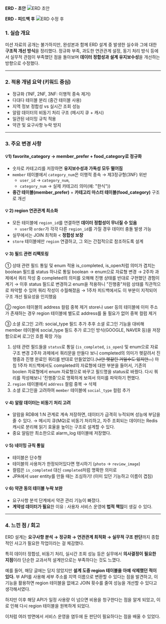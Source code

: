 <p><strong>ERD - 초안</strong>
<img alt="ERD 초안" src="https://velog.velcdn.com/images/rykjjang/post/9afd2261-8eba-4284-aef9-fe3cc7c21694/image.png" /></p>
<p><strong>ERD - 피드백 후</strong>
<img alt="ERD 수정 후" src="https://velog.velcdn.com/images/rykjjang/post/6c44d544-199b-48af-9644-2d257dc9c4cf/image.png" /></p>
<h3 id="1-실습-개요">1. 실습 개요</h3>
<p>미션 자료의 공개는 불가하지만, 완성본과 함께 ERD 설계 중 발생한 실수와 그에 대한 <strong>구조적 개선 방식</strong>을 정리했다.
정규화 부족, 과도한 연관관계 설정, 동기 처리 방식 등에서 실무적 관점이 부족했던 점을 돌아보며 <strong>데이터 정합성과 설계 유지보수성</strong>을 개선하는 방향으로 수정했다.</p>
<hr />
<h3 id="2-적용-개념-요약-키워드-중심">2. 적용 개념 요약 (키워드 중심)</h3>
<ul>
<li>정규화 (1NF, 2NF, 3NF: 이행적 종속 제거)</li>
<li>다대다 테이블 분리 (중간 테이블 사용)</li>
<li>지역 정보 정합성 vs 실시간 조회 성능</li>
<li>알람 데이터의 비동기 처리 구조 (메시지 큐 + 캐시)</li>
<li>일관된 네이밍 규칙 적용</li>
<li>약관 및 요구사항 누락 방지</li>
</ul>
<hr />
<h3 id="3-주요-변경-사항">3. 주요 변경 사항</h3>
<h4 id="💡1-favorite_category-→-member_prefer--food_category로-정규화">💡1) favorite_category → member_prefer + food_category로 정규화</h4>
<ul>
<li>숫자로 카테고리를 저장하면 <strong>유지보수성과 가독성 모두 떨어짐</strong>  </li>
<li><code>member</code> 테이블에서 <code>category_num</code>은 이행적 종속 → 제3정규형(3NF) 위반  <ul>
<li><code>user_id</code> → <code>category_num</code>, </li>
<li><code>category_num</code> → 실제 카테고리 의미(예: &quot;한식&quot;))</li>
</ul>
</li>
<li><strong>중간 테이블(member_prefer)</strong> + <strong>카테고리 마스터 테이블(food_category)</strong> 구조로 개선</li>
</ul>
<h4 id="💡-2-region-연관관계-최소화">💡 2) region 연관관계 최소화</h4>
<ul>
<li>모든 테이블에 <code>region_id</code>를 연결하면 <strong>데이터 정합성이 무너질 수 있음</strong> <ul>
<li><code>user</code>와 <code>order</code>가 각각 다른 <code>region_id</code>를 가질 경우 데이터 충돌 발생 가능</li>
</ul>
</li>
<li>실무에서는 JOIN 최적화 &lt; <strong>정합성 보장</strong></li>
<li><code>store</code> 테이블에만 <code>region</code> 연결하고, 그 외는 간접적으로 참조하도록 설계</li>
</ul>
<h4 id="💡-3-필드-관련-리팩토링">💡 3) 필드 관련 리팩토링</h4>
<p>① 상태 관련 필드 통일 및 enum 적용
is_completed, is_open처럼 의미가 겹치는 boolean 필드를 status 하나로 통일
boolean → enum으로 자료형 변경
→ 2주차 과제에서 쿼리 작성 중 completed의 의미를 오해해 진행 상태를 반대로 구현했던 경험이 계기
→ 이후 status 필드로 변경하고 enum을 적용하니 &quot;진행중&quot;처럼 상태를 직관적으로 파악할 수 있어 쿼리 작성이 수월해졌음
→ 1주차 피드백에서도 이 부분이 지적되어 구조 개선 필요성을 인지했음</p>
<p>② region 테이블의 address 컬럼 중복 제거
store나 user 등의 테이블에 이미 주소가 존재하는 경우
region 테이블에 별도로 address를 둘 필요가 없어 중복 컬럼 제거</p>
<p>③ 소셜 로그인 고려: social_type 필드 추가
추후 소셜 로그인 기능을 대비해 member 테이블에 social_type 필드 추가
로그인 방식(GOOGLE, NAVER 등)을 저장함으로써 로그인 흐름 확장 가능</p>
<ol>
<li>상태 관련 필드들을 <code>status</code>로 통일 (<code>is_completed</code>, <code>is_open</code>) 및 enum으로 자료구조 변경
2주차 과제에서  쿼리문을 만들다 보니 completed의 의미가 헷갈려서 진행중과 진행 완료인 쿼리를 반대로 만들었었다.(<del>나만 헷갈린 거일수도 있지만...</del>) 마침 1주차 피드백에서도 completed의 자료형에 대한 부분을 들어서, 기존의 boolen 자료형에서 enum 자료형으로 바꾸고 필드명을 status로 바꿨다. 다시 쿼리를 작성해보니 '진행중'으로 명확하게 보여서 의미를 파악하기 편했다.</li>
<li><code>region</code> 테이블에서 <code>address</code> 컬럼 중복 → 삭제</li>
<li>소셜 로그인을 고려하여 <code>member</code> 테이블에 <code>social_type</code> 컬럼 추가</li>
</ol>
<h4 id="💡-4-알람-데이터는-비동기-처리-고려">💡 4) 알람 데이터는 비동기 처리 고려</h4>
<ul>
<li>알람을 RDB에 1:N 관계로 계속 저장하면, 데이터가 급격히 누적되며 성능에 부담을 줄 수 있다.
→ 메시지 큐(MQ)로 비동기 처리하고, 자주 조회되는 데이터는 Redis 캐시로 분리해 읽기 효율을 높이는 구조로 설계할 수 있다.</li>
<li>중요 알림만 최소한으로 alarm_log 테이블에 저장했다.</li>
</ul>
<h4 id="💡-5-네이밍-규칙-통일">💡 5) 네이밍 규칙 통일</h4>
<ul>
<li>테이블은 단수형</li>
<li>테이블의 사용처가 한정되어있다면 명시하기 (<code>photo</code> → <code>review_image</code>)</li>
<li>컬럼은 <code>is_completed</code> 대신 <code>completed</code>처럼 명확한 의미로</li>
<li>JPA에서 user entity를 만들 때는 조심하기! (이미 있던 기능하고 이름이 겹침)</li>
</ul>
<h4 id="💡-6-약관-동의-테이블-누락-보완">💡 6) 약관 동의 테이블 누락 보완</h4>
<ul>
<li>요구사항 분석 단계에서 약관 관리 기능이 빠졌다.</li>
<li><strong>계약성 데이터가 필요</strong>한 이유 : 사용자 서비스 운영에 <strong>법적 책임</strong>이 생길 수 있다.</li>
</ul>
<hr />
<h3 id="4-느낀-점--회고">4. 느낀 점 / 회고</h3>
<p>ERD 설계는 <strong>요구사항 분석 → 정규화 → 연관관계 최적화 → 실무적 구조 판단</strong>까지 종합적인 사고가 필요한 작업이라는 걸 체감했다.</p>
<p>특히 데이터 정합성, 비동기 처리, 실시간 조회 성능 등은 실무에서 <strong>의사결정이 필요한 지점</strong>이라 단순한 교과서적 설계만으로는 부족하다는 것도 느꼈다.</p>
<p>예를 들어, 해당 글에는 담지 않았지만 <strong>설계 도중 region 테이블을 아예 삭제했던 적이 있다.</strong>
부 API를 사용해 세부 주소를 지역 이름으로 변환할 수 있다는 점을 발견하고,
이 기능을 활용하면 region 테이블을 없애고 JOIN 횟수를 줄여 성능을 개선할 수 있다고 생각해서였다.</p>
<p>하지만 이후 해당 API가 일정 사용량 이 넘으면 비용을 청구한다는 점을 알게 되었고, 이로 인해 다시 region 테이블을 원복하게 되었다.</p>
<p>이처럼 여러 방면에서 서비스 운영을 염두에 둔 판단이 필요하다는 점을 배울 수 있었다.</p>